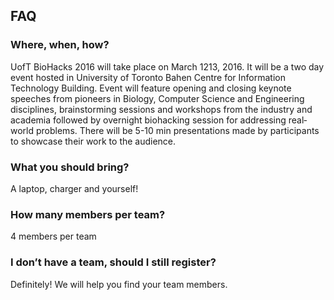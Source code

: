 ## FAQ

### Where, when, how?

UofT BioHacks 2016 will take place on March 12­13, 2016. It will be a two day
event hosted in University of Toronto Bahen Centre for Information Technology
Building. Event will feature opening and closing keynote speeches from pioneers
in Biology, Computer Science and Engineering disciplines, brainstorming sessions
and workshops from the industry and academia followed by overnight biohacking
session for addressing real­world problems. There will be 5-10 min presentations
made by participants to showcase their work to the audience.

### What you should bring?

A laptop, charger and yourself!

### How many members per team?

4 members per team

### I don’t have a team, should I still register?

Definitely! We will help you find your team members.
